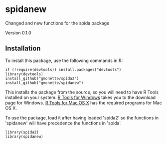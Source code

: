# spidanew
Changed and new functions for the spida package

Version 0.1.0

## Installation

To install this package, use the following commands in R:

    if (!require(devtools)) install.packages("devtools")
    library(devtools)
    install_github("gmonette/spida2")
    install_github("gmonette/spidanew")

This installs the package from the source, so you will need to have 
R Tools installed on your system.  [R Tools for Windows](https://cran.r-project.org/bin/windows/Rtools/)
takes you to the download page for Windows.  [R Tools for Mac OS X](https://cran.r-project.org/bin/macosx/tools/)
has the required programs for Mac OS X.

To use the package, load it after having loaded 'spida2' so the functions in 'spidanew' will have precedence the
functions in 'spida'.

    library(spida2)
    library(spidanew)

